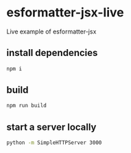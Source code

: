 # esformatter-jsx-live
Live example of esformatter-jsx

## install dependencies
```bash
npm i
```
## build
```bash
npm run build
```

## start a server locally
```bash
python -m SimpleHTTPServer 3000
```